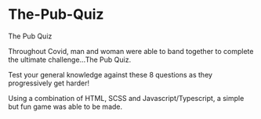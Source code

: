 # The-Pub-Quiz

The Pub Quiz

Throughout Covid, man and woman were able to band together to complete the ultimate challenge...The Pub Quiz.

Test your general knowledge against these 8 questions as they progressively get harder!

Using a combination of HTML, SCSS and Javascript/Typescript, a simple but fun game was able to be made.
